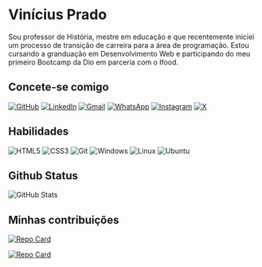 # Vinícius Prado

Sou professor de História, mestre em educação e que recentemente iniciei um processo de transição de carreira para a área de programação. Estou cursando a granduação em Desenvolvimento Web e participando do meu primeiro Bootcamp da Dio em parceria com o Ifood.


## Concete-se comigo
[![GitHub](https://img.shields.io/badge/GitHub-100000?style=for-the-badge&logo=github&logoColor=white)](https://github.com/viniciusoprado)
[![LinkedIn](https://img.shields.io/badge/LinkedIn-0077B5?style=for-the-badge&logo=linkedin&logoColor=white)](https://www.linkedin.com/in/vinicius-prado-alves-7a276713a//)
[![Gmail](https://img.shields.io/badge/Gmail-333333?style=for-the-badge&logo=gmail&logoColor=red)](mailto:viniciuspra@gmail.com)
[![WhatsApp](https://img.shields.io/badge/WhatsApp-25D366?style=for-the-badge&logo=whatsapp&logoColor=white)](https://wa.me/55041998605667)
[![Instagram](https://img.shields.io/badge/-Instagram-%23E4405F?style=for-the-badge&logo=instagram&logoColor=white)](https://www.instagram.com/viniciusoprado/)
[![X](https://img.shields.io/badge/X-000?style=for-the-badge&logo=x)](https://x.com/vinicius0prado)
## Habilidades

![HTML5](https://img.shields.io/badge/HTML5-E34F26?style=for-the-badge&logo=html5&logoColor=white)
![CSS3](https://img.shields.io/badge/CSS3-1572B6?style=for-the-badge&logo=css3&logoColor=white)
![Git](https://img.shields.io/badge/GIT-E44C30?style=for-the-badge&logo=git&logoColor=white)
![Windows](https://img.shields.io/badge/Windows-000?style=for-the-badge&logo=windows&logoColor=2CA5E0)
![Linux](https://img.shields.io/badge/Linux-000?style=for-the-badge&logo=linux&logoColor=FCC624)
![Ubuntu](https://img.shields.io/badge/Ubuntu-35495E?style=for-the-badge&logo=ubuntu&logoColor=2CA5E0)

## Github Status
![GitHub Stats](https://github-readme-stats.vercel.app/api?username=viniciusoprado&theme=transparent&bg_color=000&border_color=30A3DC&show_icons=true&icon_color=30A3DC&title_color=E94D5F&text_color=FFF&hide_title=true&hide=stars)

## Minhas contribuições
[![Repo Card](https://github-readme-stats.vercel.app/api/pin/?username=viniciusoprado&repo=dio-lab-open-source&bg_color=000&border_color=30A3DC&show_icons=true&icon_color=30A3DC&title_color=E94D5F&text_color=FFF)](https://github.com/viniciusoprado/dio-lab-open-source)

[![Repo Card](https://github-readme-stats.vercel.app/api/pin/?username=viniciusoprado&repo=dio-resumos-git-e-github&bg_color=000&border_color=30A3DC&show_icons=true&icon_color=30A3DC&title_color=E94D5F&text_color=FFF)](https://github.com/viniciusoprado/dio-resumos-git-e-github)


